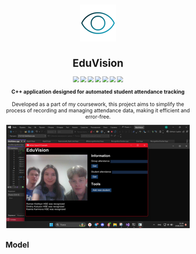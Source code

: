 <p align="center">
  <img src="readme_images/wired-gradient-69-eye.gif" width="100">
</p>

<h1 align="center">EduVision</h1>

<p align="center">
  <img src="https://img.shields.io/badge/made_by-kamawwanai-blueviolet?style=flat-square">
  <img src="https://img.shields.io/badge/vcpkg-used-blue?style=flat-square">
  <img src="https://img.shields.io/badge/opencv-v_4.8.0-green?style=flat-square">
  <img src="https://img.shields.io/badge/zlib-v_1.3.1-green?style=flat-square">
  <img src="https://img.shields.io/badge/sqlite3-v_3.46.0-lightgrey?style=flat-square">
  <img src="https://img.shields.io/badge/sqliteorm-v_1.8.2-lightgrey?style=flat-square">
  <img src="https://img.shields.io/badge/qt5-v_5.15.14-blue?style=flat-square">
</p>

<p align="center">
  <b>C++ application designed for automated student attendance tracking</b>
  <br><br>
  Developed as a part of my coursework, this project aims to simplify the process of recording and managing attendance data, making it efficient and error-free.
  <br>
  <div align="center">
  <img src="readme_images/Снимок экрана 2024-06-19 213935.png" width="500">
  </div>
</p>

<h2>Model</h1>
